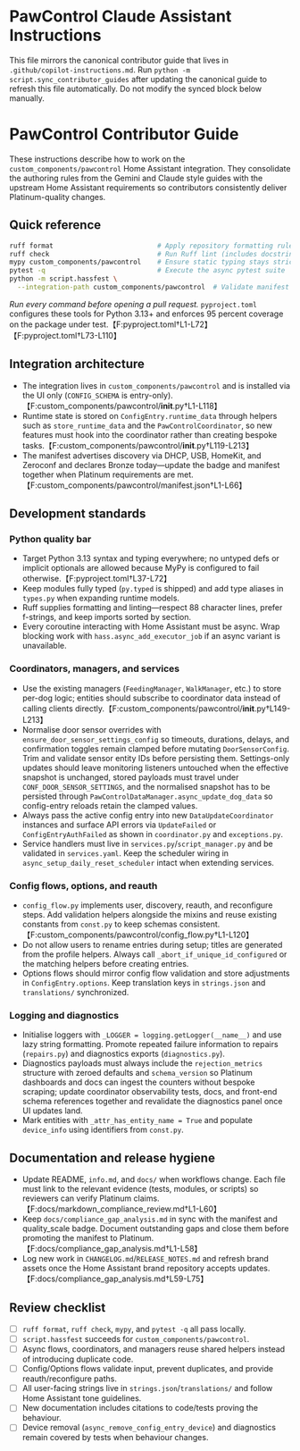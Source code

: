 # PawControl Claude Assistant Instructions

This file mirrors the canonical contributor guide that lives in
`.github/copilot-instructions.md`. Run
`python -m script.sync_contributor_guides` after updating the canonical guide to
refresh this file automatically. Do not modify the synced block below manually.

<!-- SYNC:START -->
# PawControl Contributor Guide

These instructions describe how to work on the `custom_components/pawcontrol`
Home Assistant integration. They consolidate the authoring rules from the
Gemini and Claude style guides with the upstream Home Assistant requirements so
contributors consistently deliver Platinum-quality changes.

## Quick reference

```bash
ruff format                          # Apply repository formatting rules
ruff check                           # Run Ruff lint (includes docstring gates)
mypy custom_components/pawcontrol    # Ensure static typing stays strict
pytest -q                            # Execute the async pytest suite
python -m script.hassfest \
  --integration-path custom_components/pawcontrol  # Validate manifest & strings
```

*Run every command before opening a pull request.* `pyproject.toml` configures
these tools for Python 3.13+ and enforces 95 percent coverage on the package
under test.【F:pyproject.toml†L1-L72】【F:pyproject.toml†L73-L110】

## Integration architecture

- The integration lives in `custom_components/pawcontrol` and is installed via
the UI only (`CONFIG_SCHEMA` is entry-only).【F:custom_components/pawcontrol/__init__.py†L1-L118】
- Runtime state is stored on `ConfigEntry.runtime_data` through helpers such as
`store_runtime_data` and the `PawControlCoordinator`, so new features must hook
into the coordinator rather than creating bespoke tasks.【F:custom_components/pawcontrol/__init__.py†L119-L213】
- The manifest advertises discovery via DHCP, USB, HomeKit, and Zeroconf and
declares Bronze today—update the badge and manifest together when Platinum
requirements are met.【F:custom_components/pawcontrol/manifest.json†L1-L66】

## Development standards

### Python quality bar

- Target Python 3.13 syntax and typing everywhere; no untyped defs or implicit
optionals are allowed because MyPy is configured to fail otherwise.【F:pyproject.toml†L37-L72】
- Keep modules fully typed (`py.typed` is shipped) and add type aliases in
`types.py` when expanding runtime models.
- Ruff supplies formatting and linting—respect 88 character lines, prefer
f-strings, and keep imports sorted by section.
- Every coroutine interacting with Home Assistant must be async. Wrap blocking
work with `hass.async_add_executor_job` if an async variant is unavailable.

### Coordinators, managers, and services

- Use the existing managers (`FeedingManager`, `WalkManager`, etc.) to store
  per-dog logic; entities should subscribe to coordinator data instead of calling
  clients directly.【F:custom_components/pawcontrol/__init__.py†L149-L213】
- Normalise door sensor overrides with `ensure_door_sensor_settings_config` so
  timeouts, durations, delays, and confirmation toggles remain clamped before
  mutating `DoorSensorConfig`. Trim and validate sensor entity IDs before
  persisting them. Settings-only updates should leave monitoring listeners
  untouched when the effective snapshot is unchanged, stored payloads must travel
  under `CONF_DOOR_SENSOR_SETTINGS`, and the normalised snapshot has to be
  persisted through `PawControlDataManager.async_update_dog_data` so config-entry
  reloads retain the clamped values.
- Always pass the active config entry into new `DataUpdateCoordinator` instances
  and surface API errors via `UpdateFailed` or `ConfigEntryAuthFailed` as shown in
  `coordinator.py` and `exceptions.py`.
- Service handlers must live in `services.py`/`script_manager.py` and be
validated in `services.yaml`. Keep the scheduler wiring in
`async_setup_daily_reset_scheduler` intact when extending services.

### Config flows, options, and reauth

- `config_flow.py` implements user, discovery, reauth, and reconfigure steps.
Add validation helpers alongside the mixins and reuse existing constants from
`const.py` to keep schemas consistent.【F:custom_components/pawcontrol/config_flow.py†L1-L120】
- Do not allow users to rename entries during setup; titles are generated from
the profile helpers. Always call `_abort_if_unique_id_configured` or the
matching helpers before creating entries.
- Options flows should mirror config flow validation and store adjustments in
`ConfigEntry.options`. Keep translation keys in `strings.json` and
`translations/` synchronized.

### Logging and diagnostics

- Initialise loggers with `_LOGGER = logging.getLogger(__name__)` and use lazy
string formatting. Promote repeated failure information to repairs
(`repairs.py`) and diagnostics exports (`diagnostics.py`).
- Diagnostics payloads must always include the `rejection_metrics` structure with
  zeroed defaults and `schema_version` so Platinum dashboards and docs can ingest
  the counters without bespoke scraping; update coordinator observability tests,
  docs, and front-end schema references together and revalidate the diagnostics
  panel once UI updates land.
- Mark entities with `_attr_has_entity_name = True` and populate `device_info`
using identifiers from `const.py`.

## Documentation and release hygiene

- Update README, `info.md`, and `docs/` when workflows change. Each file must
link to the relevant evidence (tests, modules, or scripts) so reviewers can
verify Platinum claims.【F:docs/markdown_compliance_review.md†L1-L60】
- Keep `docs/compliance_gap_analysis.md` in sync with the manifest and
quality_scale badge. Document outstanding gaps and close them before promoting
the manifest to Platinum.【F:docs/compliance_gap_analysis.md†L1-L58】
- Log new work in `CHANGELOG.md`/`RELEASE_NOTES.md` and refresh brand assets
once the Home Assistant brand repository accepts updates.【F:docs/compliance_gap_analysis.md†L59-L75】

## Review checklist

- [ ] `ruff format`, `ruff check`, `mypy`, and `pytest -q` all pass locally.
- [ ] `script.hassfest` succeeds for `custom_components/pawcontrol`.
- [ ] Async flows, coordinators, and managers reuse shared helpers instead of
introducing duplicate code.
- [ ] Config/Options flows validate input, prevent duplicates, and provide
reauth/reconfigure paths.
- [ ] All user-facing strings live in `strings.json`/`translations/` and follow
Home Assistant tone guidelines.
- [ ] New documentation includes citations to code/tests proving the behaviour.
- [ ] Device removal (`async_remove_config_entry_device`) and diagnostics remain
covered by tests when behaviour changes.
<!-- SYNC:END -->
